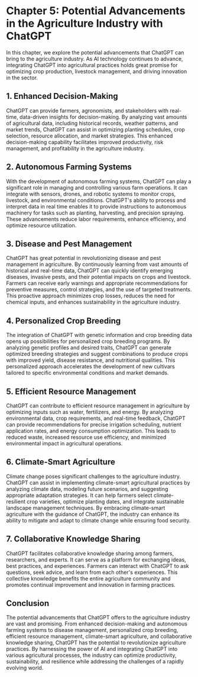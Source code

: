 Chapter 5: Potential Advancements in the Agriculture Industry with ChatGPT
==========================================================================

In this chapter, we explore the potential advancements that ChatGPT can bring to the agriculture industry. As AI technology continues to advance, integrating ChatGPT into agricultural practices holds great promise for optimizing crop production, livestock management, and driving innovation in the sector.

**1. Enhanced Decision-Making**
-------------------------------

ChatGPT can provide farmers, agronomists, and stakeholders with real-time, data-driven insights for decision-making. By analyzing vast amounts of agricultural data, including historical records, weather patterns, and market trends, ChatGPT can assist in optimizing planting schedules, crop selection, resource allocation, and market strategies. This enhanced decision-making capability facilitates improved productivity, risk management, and profitability in the agriculture industry.

**2. Autonomous Farming Systems**
---------------------------------

With the development of autonomous farming systems, ChatGPT can play a significant role in managing and controlling various farm operations. It can integrate with sensors, drones, and robotic systems to monitor crops, livestock, and environmental conditions. ChatGPT's ability to process and interpret data in real time enables it to provide instructions to autonomous machinery for tasks such as planting, harvesting, and precision spraying. These advancements reduce labor requirements, enhance efficiency, and optimize resource utilization.

**3. Disease and Pest Management**
----------------------------------

ChatGPT has great potential in revolutionizing disease and pest management in agriculture. By continuously learning from vast amounts of historical and real-time data, ChatGPT can quickly identify emerging diseases, invasive pests, and their potential impacts on crops and livestock. Farmers can receive early warnings and appropriate recommendations for preventive measures, control strategies, and the use of targeted treatments. This proactive approach minimizes crop losses, reduces the need for chemical inputs, and enhances sustainability in the agriculture industry.

**4. Personalized Crop Breeding**
---------------------------------

The integration of ChatGPT with genetic information and crop breeding data opens up possibilities for personalized crop breeding programs. By analyzing genetic profiles and desired traits, ChatGPT can generate optimized breeding strategies and suggest combinations to produce crops with improved yield, disease resistance, and nutritional qualities. This personalized approach accelerates the development of new cultivars tailored to specific environmental conditions and market demands.

**5. Efficient Resource Management**
------------------------------------

ChatGPT can contribute to efficient resource management in agriculture by optimizing inputs such as water, fertilizers, and energy. By analyzing environmental data, crop requirements, and real-time feedback, ChatGPT can provide recommendations for precise irrigation scheduling, nutrient application rates, and energy consumption optimization. This leads to reduced waste, increased resource use efficiency, and minimized environmental impact in agricultural operations.

**6. Climate-Smart Agriculture**
--------------------------------

Climate change poses significant challenges to the agriculture industry. ChatGPT can assist in implementing climate-smart agricultural practices by analyzing climate data, modeling future scenarios, and suggesting appropriate adaptation strategies. It can help farmers select climate-resilient crop varieties, optimize planting dates, and integrate sustainable landscape management techniques. By embracing climate-smart agriculture with the guidance of ChatGPT, the industry can enhance its ability to mitigate and adapt to climate change while ensuring food security.

**7. Collaborative Knowledge Sharing**
--------------------------------------

ChatGPT facilitates collaborative knowledge sharing among farmers, researchers, and experts. It can serve as a platform for exchanging ideas, best practices, and experiences. Farmers can interact with ChatGPT to ask questions, seek advice, and learn from each other's experiences. This collective knowledge benefits the entire agriculture community and promotes continual improvement and innovation in farming practices.

**Conclusion**
--------------

The potential advancements that ChatGPT offers to the agriculture industry are vast and promising. From enhanced decision-making and autonomous farming systems to disease management, personalized crop breeding, efficient resource management, climate-smart agriculture, and collaborative knowledge sharing, ChatGPT has the potential to revolutionize agriculture practices. By harnessing the power of AI and integrating ChatGPT into various agricultural processes, the industry can optimize productivity, sustainability, and resilience while addressing the challenges of a rapidly evolving world.

